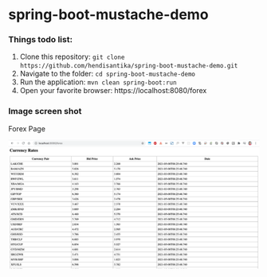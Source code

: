 # spring-boot-mustache-demo

### Things todo list:

1. Clone this repository: `git clone https://github.com/hendisantika/spring-boot-mustache-demo.git`
2. Navigate to the folder: `cd spring-boot-mustache-demo`
3. Run the application: `mvn clean spring-boot:run`
4. Open your favorite browser: https://localhost:8080/forex

### Image screen shot

Forex Page

![Forex Page](img/forex.png "Forex Page")